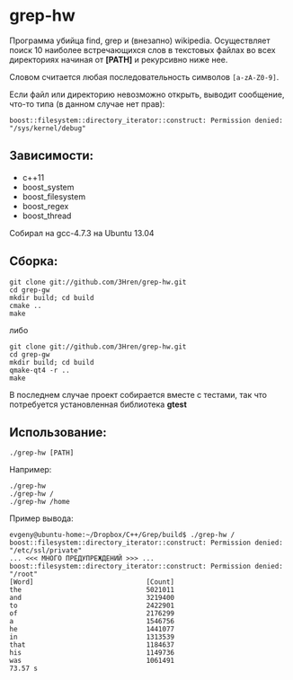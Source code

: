 grep-hw
=======
Программа убийца find, grep и (внезапно) wikipedia. Осуществляет поиск 10 наиболее встречающихся слов в текстовых файлах
во всех директориях начиная от **[PATH]** и рекурсивно ниже нее.

Словом считается любая последовательность символов ``[a-zA-Z0-9]``.

Если файл или директорию невозможно открыть, выводит сообщение, что-то типа (в данном случае нет прав):
~~~
boost::filesystem::directory_iterator::construct: Permission denied: "/sys/kernel/debug"
~~~

Зависимости:
--------------
 * c++11
 * boost_system
 * boost_filesystem
 * boost_regex
 * boost_thread

Собирал на gcc-4.7.3 на Ubuntu 13.04
 
Сборка:
--------------
~~~
git clone git://github.com/3Hren/grep-hw.git
cd grep-gw
mkdir build; cd build
cmake ..
make
~~~

либо

~~~
git clone git://github.com/3Hren/grep-hw.git
cd grep-gw
mkdir build; cd build
qmake-qt4 -r ..
make
~~~
В последнем случае проект собирается вместе с тестами, так что потребуется установленная библиотека **gtest**

Использование:
--------------
~~~
./grep-hw [PATH]
~~~

Например:
~~~
./grep-hw
./grep-hw /
./grep-hw /home
~~~

Пример вывода:
~~~
evgeny@ubuntu-home:~/Dropbox/C++/Grep/build$ ./grep-hw /
boost::filesystem::directory_iterator::construct: Permission denied: "/etc/ssl/private"
... <<< МНОГО ПРЕДУПРЕЖДЕНИЙ >>> ...
boost::filesystem::directory_iterator::construct: Permission denied: "/root"
[Word]                            [Count]
the                               5021011
and                               3219400
to                                2422901
of                                2176299
a                                 1546756
he                                1441077
in                                1313539
that                              1184637
his                               1149736
was                               1061491
73.57 s
~~~
